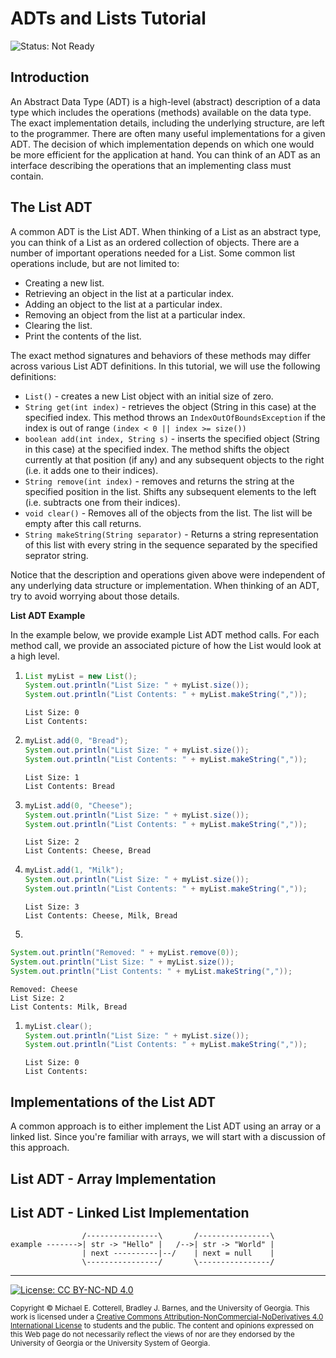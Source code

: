 # ADTs and Lists Tutorial

![Status: Not Ready](https://img.shields.io/badge/Status-Not%20Ready-red.svg)

## Introduction

An Abstract Data Type (ADT) is a high-level (abstract) description of a data type which includes the operations (methods)
available on the data type. The exact implementation details, including the underlying structure, are left to the programmer. 
There are often many useful implementations for a given ADT. The decision of which implementation depends on which one would
be more efficient for the application at hand. You can think of an ADT as an interface describing the operations that an
implementing class must contain.

## The List ADT

A common ADT is the List ADT. When thinking of a List as an abstract type, you can think of a List as an ordered collection 
of objects. There are a number of important operations needed for a List. Some common list operations include, but are not
limited to:

   * Creating a new list.
   * Retrieving an object in the list at a particular index.
   * Adding an object to the list at a particular index.
   * Removing an object from the list at a particular index.
   * Clearing the list.
   * Print the contents of the list.

The exact method signatures and behaviors of these methods may differ across various List ADT definitions. In this tutorial,
we will use the following definitions:

   * `List()` - creates a new List object with an initial size of zero.
   * `String get(int index)` - retrieves the object (String in this case) at the specified index. This method throws
   an `IndexOutOfBoundsException` if the index is out of range `(index < 0 || index >= size())`
   * `boolean add(int index, String s)` - inserts the specified object (String in this case) at the specified index. The 
   method shifts the object currently at that position (if any) and any subsequent objects to the right (i.e. it adds one to
   their indices).
   * `String remove(int index)` - removes and returns the string at the specified position in the list. Shifts any subsequent
   elements to the left (i.e. subtracts one from their indices).
   * `void clear()` - Removes all of the objects from the list. The list will be empty after this call returns.
   * `String makeString(String separator)` - Returns a string representation of this list with every string in the sequence
   separated by the specified seprator string.

Notice that the description and operations given above were independent of any underlying data structure or implementation.
When thinking of an ADT, try to avoid worrying about those details.

**List ADT Example**

In the example below, we provide example List ADT method calls. For each method call, we provide an associated picture of how
the List would look at a high level.

1.
   ```java
   List myList = new List();
   System.out.println("List Size: " + myList.size());
   System.out.println("List Contents: " + myList.makeString(","));
   ```
   ```
   List Size: 0
   List Contents:
   ```
   
1.
   ```java
   myList.add(0, "Bread");
   System.out.println("List Size: " + myList.size());
   System.out.println("List Contents: " + myList.makeString(","));
   ```
   ```
   List Size: 1
   List Contents: Bread
   ```

1.
   ```java
   myList.add(0, "Cheese");
   System.out.println("List Size: " + myList.size());
   System.out.println("List Contents: " + myList.makeString(","));
   ```
   ```
   List Size: 2
   List Contents: Cheese, Bread
   ```

1.
   ```java
   myList.add(1, "Milk");
   System.out.println("List Size: " + myList.size());
   System.out.println("List Contents: " + myList.makeString(","));
   ```
   ```
   List Size: 3
   List Contents: Cheese, Milk, Bread
   ```
   
1.
   
   ```java
   System.out.println("Removed: " + myList.remove(0));
   System.out.println("List Size: " + myList.size());
   System.out.println("List Contents: " + myList.makeString(","));
   ```
   ```
   Removed: Cheese
   List Size: 2
   List Contents: Milk, Bread
   ```
   
1.
   ```java
   myList.clear();
   System.out.println("List Size: " + myList.size());
   System.out.println("List Contents: " + myList.makeString(","));
   ```
   ```
   List Size: 0
   List Contents:
   ```
   

## Implementations of the List ADT

A common approach is to either implement the List ADT using an array or a linked list. Since you're familiar with
arrays, we will start with a discussion of this approach.

## List ADT - Array Implementation


## List ADT - Linked List Implementation


   ```
                   /----------------\       /----------------\
   example ------->| str -> "Hello" |   /-->| str -> "World" |
                   | next ----------|--/    | next = null    |
                   \----------------/       \----------------/
   ```
   
<hr/>

[![License: CC BY-NC-ND 4.0](https://img.shields.io/badge/License-CC%20BY--NC--ND%204.0-lightgrey.svg)](http://creativecommons.org/licenses/by-nc-nd/4.0/)

<small>
Copyright &copy; Michael E. Cotterell, Bradley J. Barnes, and the University of Georgia.
This work is licensed under a <a rel="license" href="http://creativecommons.org/licenses/by-nc-nd/4.0/">Creative Commons Attribution-NonCommercial-NoDerivatives 4.0 International License</a> to students and the public.
The content and opinions expressed on this Web page do not necessarily reflect the views of nor are they endorsed by the University of Georgia or the University System of Georgia.
</small>
